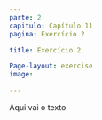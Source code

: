 ```yaml
---
parte: 2
capitulo: Capítulo 11
pagina: Exercício 2

title: Exercício 2

Page-layout: exercise
image:

---
```


Aqui vai o texto
